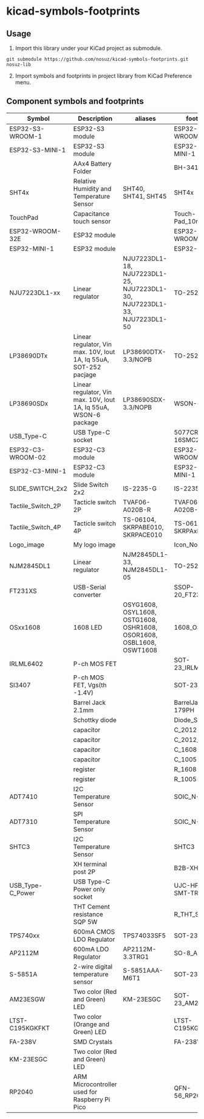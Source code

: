 # kicad-symbols-footprints

## Usage

1. Import this library under your KiCad project as submodule.

```
git submodule https://github.com/nosuz/kicad-symbols-footprints.git nosuz-lib
```

2. Import symbols and footprints in project library from KiCad Preference menu.

## Component symbols and footprints

| Symbol            | Description                                                       | aliases                                                                   | footprint            |
| ----------------- | ----------------------------------------------------------------- | ------------------------------------------------------------------------- | -------------------- |
| ESP32-S3-WROOM-1  | ESP32-S3 module                                                   |                                                                           | ESP32-S3-WROOM-1     |
| ESP32-S3-MINI-1   | ESP32-S3 module                                                   |                                                                           | ESP32-S3-MINI-1      |
|                   | AAx4 Battery Folder                                               |                                                                           | BH-341-2P            |
| SHT4x             | Relative Humidity and Temperature Sensor                          | SHT40, SHT41, SHT45                                                       | SHT4x                |
| TouchPad          | Capacitance touch sensor                                          |                                                                           | Touch-Pad_10mm       |
| ESP32-WROOM-32E   | ESP32 module                                                      |                                                                           | ESP32-WROOM-32E      |
| ESP32-MINI-1      | ESP32 module                                                      |                                                                           | ESP32-MINI-1         |
| NJU7223DL1-xx     | Linear regulator                                                  | NJU7223DL1-18, NJU7223DL1-25, NJU7223DL1-30, NJU7223DL1-33, NJU7223DL1-50 | TO-252-3-L1          |
| LP38690DTx        | Linear regulator, Vin max. 10V, Iout 1A, Iq 55uA, SOT-252 pacjage | LP38690DTX-3.3/NOPB                                                       | TO-252-3-L1          |
| LP38690SDx        | Linear regulator, Vin max. 10V, Iout 1A, Iq 55uA, WSON-6 package  | LP38690SDX-3.3/NOPB                                                       | WSON-6               |
| USB_Type-C        | USB Type-C socket                                                 |                                                                           | 5077CR-16SMC2-BK-TR  |
| ESP32-C3-WROOM-02 | ESP32-C3 module                                                   |                                                                           | ESP32-C3-WROOM-02    |
| ESP32-C3-MINI-1   | ESP32-C3 module                                                   |                                                                           | ESP32-C3-MINI-1      |
| SLIDE_SWITCH_2x2  | Slide Switch 2x2                                                  | IS-2235-G                                                                 | IS-2235-G            |
| Tactile_Switch_2P | Tacticle switch 2P                                                | TVAF06-A020B-R                                                            | TVAF06-A020B-R       |
| Tactile_Switch_4P | Tacticle switch 4P                                                | TS-06104, SKRPABE010, SKRPACE010                                          | TS-06104, SKRPAxE010 |
| Logo_image        | My logo image                                                     |                                                                           | Icon_Nosuz           |
| NJM2845DL1        | Linear regulator                                                  | NJM2845DL1-33, NJM2845DL1-05                                              | TO-252-3-L1          |
| FT231XS           | USB-Serial converter                                              |                                                                           | SSOP-20_FT231X       |
| OSxx1608          | 1608 LED                                                          | OSYG1608, OSYL1608, OSTG1608, OSHR1608, OSOR1608, OSBL1608, OSWT1608      | 1608_OSxx1608        |
| IRLML6402         | P-ch MOS FET                                                      |                                                                           | SOT-23_IRLML6402     |
| SI3407            | P-ch MOS FET, Vgs(th -1.4V)                                       |                                                                           | SOT-23_SI3407        |
|                   | Barrel Jack 2.1mm                                                 |                                                                           | BarrelJack_MJ-179PH  |
|                   | Schottky diode                                                    |                                                                           | Diode_SS2040FL       |
|                   | capacitor                                                         |                                                                           | C_2012               |
|                   | capacitor                                                         |                                                                           | C_2012_Large         |
|                   | capacitor                                                         |                                                                           | C_1608               |
|                   | capacitor                                                         |                                                                           | C_1005               |
|                   | register                                                          |                                                                           | R_1608               |
|                   | register                                                          |                                                                           | R_1005               |
| ADT7410           | I2C Temperature Sensor                                            |                                                                           | SOIC_N-8             |
| ADT7310           | SPI Temperature Sensor                                            |                                                                           | SOIC_N-8             |
| SHTC3             | I2C Temperature Sensor                                            |                                                                           | SHTC3                |
|                   | XH terminal post 2P                                               |                                                                           | B2B-XH-A             |
| USB_Type-C_Power  | USB Type-C Power only socket                                      |                                                                           | UJC-HP-3-SMT-TR      |
|                   | THT Cement resistance SQP 5W                                      |                                                                           | R_THT_SQP5W          |
| TPS740xx          | 600mA CMOS LDO Regulator                                          | TPS74033SF5                                                               | SOT-23-5L            |
| AP2112M           | 600mA LDO Regulator                                               | AP2112M-3.3TRG1                                                           | SO-8_AP2112M         |
| S-5851A           | 2-wire digital temperature sensor                                 | S-5851AAA-M6T1                                                            | SOT-23-6             |
| AM23ESGW          | Two color (Red and Green) LED                                     | KM-23ESGC                                                                 | SOT-23_AM23ESGW      |
| LTST-C195KGKFKT   | Two color (Orange and Green) LED                                  |                                                                           | LTST-C195KGKFKT      |
| FA-238V           | SMD Crystals                                                      |                                                                           | FA-238V              |
| KM-23ESGC         | Two color (Red and Green) LED                                     |                                                                           |                      |
| RP2040            | ARM Microcontroller used for Raspberry Pi Pico                    |                                                                           | QFN-56_RP2040        |
